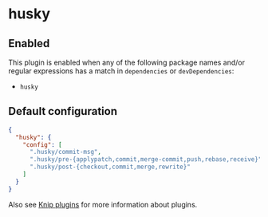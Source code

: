 # husky

## Enabled

This plugin is enabled when any of the following package names and/or regular expressions has a match in `dependencies`
or `devDependencies`:

- `husky`

## Default configuration

```json
{
  "husky": {
    "config": [
      ".husky/commit-msg",
      ".husky/pre-{applypatch,commit,merge-commit,push,rebase,receive}",
      ".husky/post-{checkout,commit,merge,rewrite}"
    ]
  }
}
```

Also see [Knip plugins][1] for more information about plugins.

[1]: https://github.com/webpro/knip/blob/main/README.md#plugins
